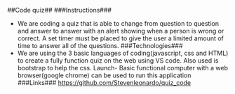 ##Code quiz##
###Instructions###
- We are coding a quiz that is able to change from question to question and answer to answer with an alert showing when a person is wrong or correct. A set timer must be placed to give the user a limited amount of time to answer all of the questions.
###Technologies###
- We are using the 3 basic languages of coding(javascript, css and HTML) to create a fully function quiz on the web using VS code. Also used is bootstrap to help the css.
Launch- Basic functional computer with a web browser(google chrome) can be used to run this application
###Links###
https://github.com/Stevenleonardo/quiz_code